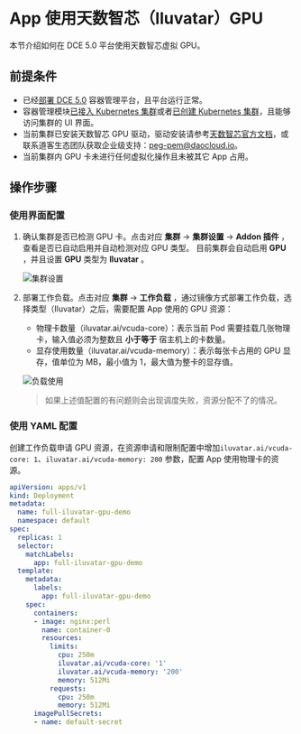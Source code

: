 # App 使用天数智芯（Iluvatar）GPU

本节介绍如何在 DCE 5.0 平台使用天数智芯虚拟 GPU。

## 前提条件

- 已经[部署 DCE 5.0](../../../install/index.md) 容器管理平台，且平台运行正常。
- 容器管理模块[已接入 Kubernetes 集群](../clusters/integrate-cluster.md)或者[已创建 Kubernetes 集群](../clusters/create-cluster.md)，且能够访问集群的 UI 界面。
- 当前集群已安装天数智芯 GPU 驱动，驱动安装请参考[天数智芯官方文档](https://support.iluvatar.com/#/login)，或联系道客生态团队获取企业级支持：peg-pem@daocloud.io。
- 当前集群内 GPU 卡未进行任何虚拟化操作且未被其它 App 占用。

## 操作步骤

### 使用界面配置

1. 确认集群是否已检测 GPU 卡。点击对应 __集群__ -> __集群设置__ -> __Addon 插件__ ，查看是否已自动启用并自动检测对应 GPU 类型。
    目前集群会自动启用 __GPU__ ，并且设置 __GPU__ 类型为 __Iluvatar__ 。

    ![集群设置](https://docs.daocloud.io/daocloud-docs-images/docs/zh/docs/kpanda/user-guide/gpu/images/cluster-setting-iluvatar-gpu.jpg)

2. 部署工作负载。点击对应 __集群__ -> __工作负载__ ，通过镜像方式部署工作负载，选择类型（Iluvatar）之后，需要配置 App 使用的 GPU 资源：

    - 物理卡数量（iluvatar.ai/vcuda-core）：表示当前 Pod 需要挂载几张物理卡，输入值必须为整数且 **小于等于** 宿主机上的卡数量。
    - 显存使用数量（iluvatar.ai/vcuda-memory）：表示每张卡占用的 GPU 显存，值单位为 MB，最小值为 1，最大值为整卡的显存值。

    ![负载使用](https://docs.daocloud.io/daocloud-docs-images/docs/zh/docs/kpanda/user-guide/gpu/images/workload_iluvatargpu_userguide.jpg)

    > 如果上述值配置的有问题则会出现调度失败，资源分配不了的情况。

### 使用 YAML 配置

创建工作负载申请 GPU 资源，在资源申请和限制配置中增加`iluvatar.ai/vcuda-core: 1`、`iluvatar.ai/vcuda-memory: 200` 参数，配置 App 使用物理卡的资源。

```yaml
apiVersion: apps/v1
kind: Deployment
metadata:
  name: full-iluvatar-gpu-demo
  namespace: default
spec:
  replicas: 1
  selector:
    matchLabels:
      app: full-iluvatar-gpu-demo
  template:
    metadata:
      labels:
        app: full-iluvatar-gpu-demo
    spec:
      containers:
      - image: nginx:perl
        name: container-0
        resources:
          limits:
            cpu: 250m
            iluvatar.ai/vcuda-core: '1'
            iluvatar.ai/vcuda-memory: '200'
            memory: 512Mi
          requests:
            cpu: 250m
            memory: 512Mi
      imagePullSecrets:
      - name: default-secret
```

